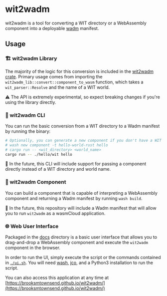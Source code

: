 # wit2wadm

wit2wadm is a tool for converting a WIT directory or a WebAssembly component into a deployable [wadm](https://github.com/wasmcloud/wadm) manifest.

## Usage

### 🏗 wit2wadm Library

The majority of the logic for this conversion is included in the [wit2wadm crate](./crates/wit2wadm/). Primary usage comes from importing the `wit2wadm_lib::convert::component_to_wasm` function, which takes a `wit_parser::Resolve` and the name of a WIT world.

⚠️️ The API is extremely experimental, so expect breaking changes if you're using the library directly.

### 🏃 wit2wadm CLI

You can run the basic conversion from a WIT directory to a Wadm manifest by running the binary:

```bash
# Optionally, you can generate a new component if you don't have a WIT directory handy
# wash new component -t hello-world-rust hello
# cargo run -- <wit_directory> <world_name>
cargo run -- ./hello/wit hello
```

🔮 In the future, this CLI will include support for passing a component directly instead of a WIT directory and world name.

### 🐢 wit2wadm Component

You can build a component that is capable of interpreting a WebAssembly component and returning a Wadm manifest by running `wash build`.

🔮 In the future, this repository will include a Wadm manifest that will allow you to run `wit2wadm` as a wasmCloud application.

### 🌐 Web User Interface

Packaged in the [docs](./docs/) directory is a basic user interface that allows you to drag-and-drop a WebAssembly component and execute the `wit2wadm` component in the browser.

In order to run the UI, simply execute the script or the commands contained in [`./ui.sh`](./ui.sh). You will need [wash](https://wasmcloud.com/docs/installation), [jco](https://github.com/bytecodealliance/jco), and a Python3 installation to run the script.

You can also access this application at any time at [https://brooksmtownsend.github.io/wit2wadm/](https://brooksmtownsend.github.io/wit2wadm/)
